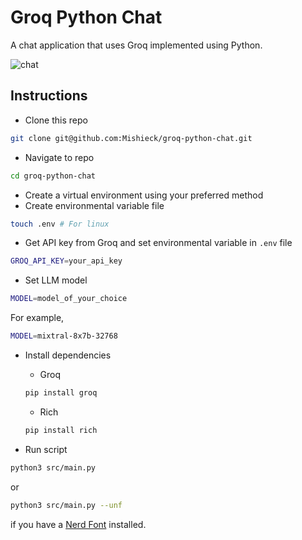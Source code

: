 # Groq Python Chat

A chat application that uses Groq implemented using Python.

![chat](https://github.com/user-attachments/assets/33ca6a15-b288-49ec-b367-c27402e8ac49)

## Instructions

- Clone this repo

```sh
git clone git@github.com:Mishieck/groq-python-chat.git
```

- Navigate to repo

```sh
cd groq-python-chat
```

- Create a virtual environment using your preferred method
- Create environmental variable file

```sh
touch .env # For linux
```

- Get API key from Groq and set environmental variable in `.env` file

```sh
GROQ_API_KEY=your_api_key
```

- Set LLM model

```sh
MODEL=model_of_your_choice
```

For example,

```sh
MODEL=mixtral-8x7b-32768
```

- Install dependencies
    - Groq

    ```sh
    pip install groq
    ```

    - Rich

    ```sh
    pip install rich
    ```

- Run script

```sh
python3 src/main.py
```

or

```sh
python3 src/main.py --unf
```

if you have a [Nerd Font](https://www.nerdfonts.com/) installed.
